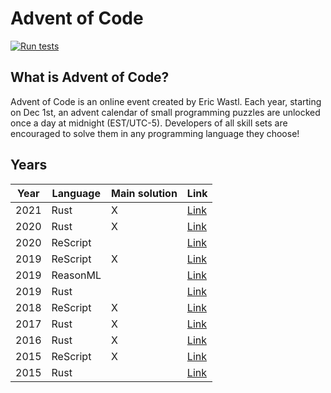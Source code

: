 # Advent of Code

[![Run tests](https://github.com/believer/advent-of-code/workflows/Run%20tests/badge.svg)](https://github.com/believer/advent-of-code/actions?query=workflow%3A%22Run+tests%22)

## What is Advent of Code?

Advent of Code is an online event created by Eric Wastl. Each year, starting on Dec 1st, an advent calendar of small programming puzzles are unlocked once a day at midnight (EST/UTC-5). Developers of all skill sets are encouraged to solve them in any programming language they choose!

## Years

| Year | Language | Main solution | Link                   |
| ---- | -------- | ------------- | ---------------------- |
| 2021 | Rust     | X             | [Link](/rust/2021)     |
| 2020 | Rust     | X             | [Link](/rust/2020)     |
| 2020 | ReScript |               | [Link](/rescript/2020) |
| 2019 | ReScript | X             | [Link](/rescript/2019) |
| 2019 | ReasonML |               | [Link](/reasonml/2019) |
| 2019 | Rust     |               | [Link](/rust/2019)     |
| 2018 | ReScript | X             | [Link](/rescript/2018) |
| 2017 | Rust     | X             | [Link](/rust/2017)     |
| 2016 | Rust     | X             | [Link](/rust/2016)     |
| 2015 | ReScript | X             | [Link](/rescript/2015) |
| 2015 | Rust     |               | [Link](/rust/2015)     |
